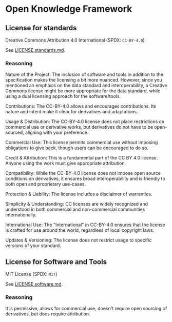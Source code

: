 # Open Knowledge Framework

## License for standards

Creative Commons Attribution 4.0 International
(SPDX: `CC-BY-4.0`)

See [LICENSE.standards.md](LICENSE.standards.md).

### Reasoning

Nature of the Project:
The inclusion of software and tools in addition to the specification
makes the licensing a bit more nuanced.
However,
since you mentioned an emphasis on the data standard and interoperability,
a Creative Commons license might be more appropriate for the data standard,
while using a dual licensing approach for the software/tools.

Contributions:
The CC-BY-4.0 allows and encourages contributions.
Its nature and intent make it clear for derivatives and adaptations.

Usage & Distribution:
The CC-BY-4.0 license does not place restrictions on commercial use or derivative works,
but derivatives do not have to be open-sourced,
aligning with your preference.

Commercial Use:
This license permits commercial use without imposing obligations to give back,
though users can be encouraged to do so.

Credit & Attribution:
This is a fundamental part of the CC BY 4.0 license.
Anyone using the work must give appropriate attribution.

Compatibility:
While the CC-BY-4.0 license does not impose open source conditions on derivatives,
it ensures broad interoperability
and is friendly to both open and proprietary use-cases.

Protection & Liability:
The license includes a disclaimer of warranties.

Simplicity & Understanding:
CC licenses are widely recognized and understood
in both commercial and non-commercial communities internationally.

International Use:
The "International" in CC-BY-4.0 ensures that the license is crafted for use around the world,
regardless of local copyright laws.

Updates & Versioning:
The license does not restrict usage to specific versions of your standard.

## License for Software and Tools

MIT License
(SPDX: `MIT`)

See [LICENSE.software.md](LICENSE.software.md).

### Reasoning

It is permissive,
allows for commercial use,
doesn't require open sourcing of derivatives,
but does require attribution.

